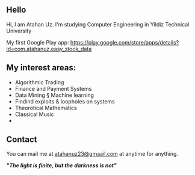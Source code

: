 ## Hello

Hi, I am Atahan Uz. I'm studying Computer Engineering in Yildiz Technical University

My first Google Play app: https://play.google.com/store/apps/details?id=com.atahanuz.easy_stock_data

## My interest areas:
- Algorithmic Trading
- Finance and Payment Systems
- Data Mining § Machine learning
- Findind exploits & loopholes on systems
- Theorotical Mathematics
- Classical Music
- 



## Contact
You can mail me at atahanuz23@gmaail.com at anytime for anything. 

**_"The light is finite, but the darkness is not"_**
